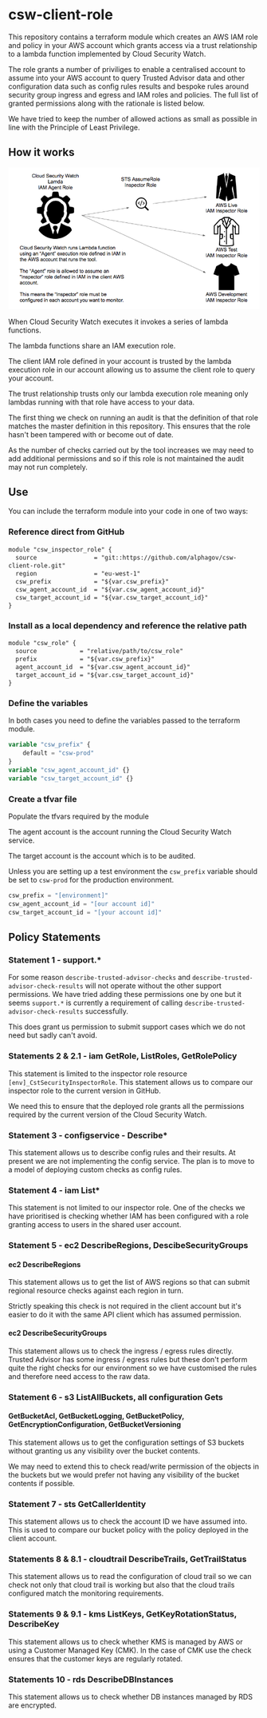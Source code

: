 # csw-client-role

This repository contains a terraform module which creates an AWS 
IAM role and policy in your AWS account which grants access via 
a trust relationship to a lambda function implemented by 
Cloud Security Watch. 

The role grants a number of priviliges to enable a centralised 
account to assume into your AWS account to query Trusted Advisor 
data and other configuration data such as config rules results 
and bespoke rules around security group ingress and egress and 
IAM roles and policies. The full list of granted permissions 
along with the rationale is listed below. 

We have tried to keep the number of allowed actions as small as 
possible in line with the Principle of Least Privilege.

## How it works

![Cloud Security Watch runs Lambda function using an Agent execution role defined in IAM in the AWS account that runs the tool. The “Agent” role is allowed to assume an Inspector role defined in IAM in the client AWS account. This means the Inspector” role must be configured in each account you want to monitor.](./assets/CloudSecurityWatch-operating-model.png) 

When Cloud Security Watch executes it invokes a series of lambda 
functions.

The lambda functions share an IAM execution role.

The client IAM role defined in your account is trusted by the 
lambda execution role in our account allowing us to assume the 
client role to query your account. 

The trust relationship trusts only our lambda execution role 
meaning only lambdas running with that role have access to your 
data. 

The first thing we check on running an audit is that the definition 
of that role matches the master definition in this repository. This 
ensures that the role hasn't been tampered with or become out of 
date. 

As the number of checks carried out by the tool increases we may 
need to add additional permissions and so if this role is not 
maintained the audit may not run completely. 

## Use 

You can include the terraform module into your code in one of 
two ways: 

### Reference direct from GitHub 

```git: csw_inspector_role.tf
module "csw_inspector_role" {
  source                = "git::https://github.com/alphagov/csw-client-role.git"
  region                = "eu-west-1"
  csw_prefix            = "${var.csw_prefix}"
  csw_agent_account_id  = "${var.csw_agent_account_id}"
  csw_target_account_id = "${var.csw_target_account_id}"
}
```

### Install as a local dependency and reference the relative path

```local: csw_inspector_role.tf
module "csw_role" {
  source            = "relative/path/to/csw_role"
  prefix            = "${var.csw_prefix}"
  agent_account_id  = "${var.csw_agent_account_id}"
  target_account_id = "${var.csw_target_account_id}"
}
```

### Define the variables 
In both cases you need to define the variables passed to 
the terraform module.

```csw-variables.tf
variable "csw_prefix" {
    default = "csw-prod"
}
variable "csw_agent_account_id" {}
variable "csw_target_account_id" {}
```

### Create a tfvar file 
Populate the tfvars required by the module

The agent account is the account running the Cloud Security 
Watch service. 

The target account is the account which is to be audited. 

Unless you are setting up a test environment the `csw_prefix`
variable should be set to `csw-prod` for the production 
environment.  

```csw-apply.tfvars
csw_prefix = "[environment]"
csw_agent_account_id = "[our account id]"
csw_target_account_id = "[your account id]"
```

## Policy Statements
### Statement 1 - support.*
For some reason `describe-trusted-advisor-checks` and 
`describe-trusted-advisor-check-results` will not operate 
without the other support permissions. We have tried adding 
these permissions one by one but it seems `support.*` is 
currently a requirement of calling 
`describe-trusted-advisor-check-results` successfully. 

This does grant us permission to submit support cases which we 
do not need but sadly can't avoid. 

### Statements 2 & 2.1 - iam GetRole, ListRoles, GetRolePolicy 

This statement is limited to the inspector role resource 
`[env]_CstSecurityInspectorRole`. This statement allows us to 
compare our inspector role to the current version in GitHub. 

We need this to ensure that the deployed role grants all the 
permissions required by the current version of the 
Cloud Security Watch. 

### Statement 3 - configservice - Describe* 

This statement allows us to describe config rules and their 
results. At present we are not implementing the config service. 
The plan is to move to a model of deploying custom checks as 
config rules. 

### Statement 4 - iam List* 

This statement is not limited to our inspector role. 
One of the checks we have prioritised is checking whether IAM 
has been configured with a role granting access to users in the 
shared user account. 

### Statement 5 - ec2 DescribeRegions, DescibeSecurityGroups

#### ec2 DescribeRegions

This statement allows us to get the list of AWS regions so that
can submit regional resource checks against each region in turn. 

Strictly speaking this check is not required in the client 
account but it's easier to do it with the same API client which 
has assumed permission. 

#### ec2 DescribeSecurityGroups

This statement allows us to check the ingress / egress rules 
directly. Trusted Advisor has some ingress / egress rules but 
these don't perform quite the right checks for our environment 
so we have customised the rules and therefore need access to the 
raw data.

### Statement 6 - s3 ListAllBuckets, all configuration Gets
#### GetBucketAcl, GetBucketLogging, GetBucketPolicy, GetEncryptionConfiguration, GetBucketVersioning

This statement allows us to get the configuration settings of 
S3 buckets without granting us any visibility over the bucket 
contents. 

We may need to extend this to check read/write permission of 
the objects in the buckets but we would prefer not having any 
visibility of the bucket contents if possible. 

### Statement 7 - sts GetCallerIdentity 

This statement allows us to check the account ID we have 
assumed into. This is used to compare our bucket policy with 
the policy deployed in the client account.  

### Statements 8 & 8.1 - cloudtrail DescribeTrails, GetTrailStatus 

This statement allows us to read the configuration of cloud 
trail so we can check not only that cloud trail is working but 
also that the cloud trails configured match the monitoring 
requirements.  

### Statements 9 & 9.1 - kms ListKeys, GetKeyRotationStatus, DescribeKey

This statement allows us to check whether KMS is managed by AWS 
or using a Customer Managed Key (CMK). In the case of CMK use 
the check ensures that the customer keys are regularly rotated.

### Statements 10 - rds DescribeDBInstances

This statement allows us to check whether DB instances managed by RDS are encrypted.